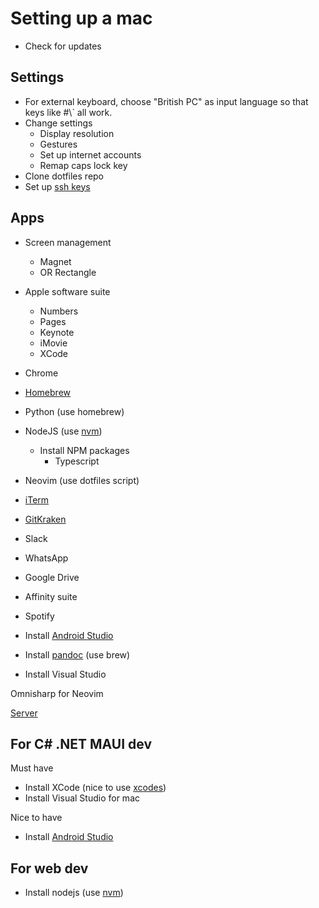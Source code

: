 # Setting up a mac

 - Check for updates

## Settings

- For external keyboard, choose "British PC" as input language so that keys
  like #\\\` all work.
- Change settings
  + Display resolution
  + Gestures
  + Set up internet accounts
  + Remap caps lock key
- Clone dotfiles repo
- Set up [ssh keys][github-ssh]

## Apps

- Screen management
  + Magnet
  + OR Rectangle
- Apple software suite
  + Numbers
  + Pages
  + Keynote
  + iMovie
  + XCode
- Chrome
- [Homebrew][homebrew]
- Python (use homebrew)
- NodeJS (use [nvm][nvm])
  + Install NPM packages
    * Typescript
- Neovim (use dotfiles script)
- [iTerm][iterm]
- [GitKraken][gitkraken]
- Slack
- WhatsApp
- Google Drive
- Affinity suite
- Spotify

- Install [Android Studio][android-studio]
- Install [pandoc][pandoc] (use brew)

- Install Visual Studio

Omnisharp for Neovim

[Server](https://github.com/OmniSharp/omnisharp-roslyn/blob/master/BUILD.md)

[android-studio]: https://developer.android.com/studio/
[github-ssh]: https://help.github.com/articles/connecting-to-github-with-ssh/
[gitkraken]: https://www.gitkraken.com
[homebrew]: https://brew.sh
[iterm]: https://www.iterm2.com
[nvm]: https://github.com/creationix/nvm
[pandoc]: https://pandoc.org/installing.html#macos

## For C# .NET MAUI dev

Must have

 - Install XCode (nice to use [xcodes][xcodes])
 - Install Visual Studio for mac

Nice to have

 - Install [Android Studio][android-studio]

[xcodes]: https://www.xcodes.app
[android-studio]: https://developer.android.com/studio/

## For web dev

 - Install nodejs (use [nvm][nvm])

[nvm]: https://github.com/creationix/nvm
